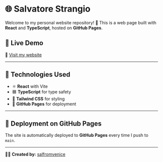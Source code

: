 # 🌐 Salvatore Strangio

Welcome to my personal website repository! 🚀
This is a web page built with **React** and **TypeScript**, hosted on **GitHub Pages**.

## 📌 Live Demo

🔗 [Visit my website](https://salfromvenice.github.io/Salvatore-Strangio/)

---

## 🚀 Technologies Used

- ⚛️ **React** with Vite
- 🟦 **TypeScript** for type safety
- 🎨 **Tailwind CSS** for styling
- 📄 **GitHub Pages** for deployment

---

## 🚀 Deployment on GitHub Pages

The site is automatically deployed to **GitHub Pages** every time I push to `main`.

---

👨‍💻 **Created by:** [salfromvenice](https://github.com/salfromvenice)
